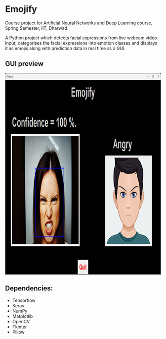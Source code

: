 # Emojify
Course project for Artificial Neural Networks and Deep Learning course, Spring Semester, IIT, Dharwad.

A Python project which detects facial expressions from live webcam video input, categorises the facial expressions into emotion classes and displays it as emojis along with prediction data in real time as a GUI.

## GUI preview
<p align="left"> <a> <img src="https://github.com/suryavkar/emojify/blob/main/output.png" alt="output" width="1000" height="650"/> </a> </p>

## Dependencies:
- Tensorflow
- Keras
- NumPy
- Matplotlib
- OpenCV
- Tkinter
- Pillow
